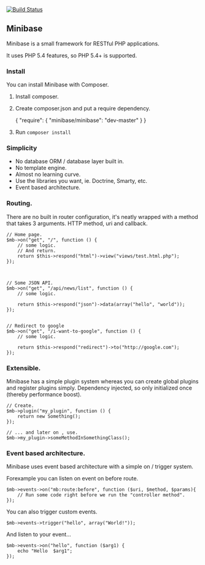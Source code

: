 [![Build Status](https://travis-ci.org/peec/minibase.png?branch=master)](https://travis-ci.org/peec/minibase)


## Minibase

Minibase is a small framework for RESTful PHP applications.

It uses PHP 5.4 features, so PHP 5.4+ is supported.


### Install

You can install Minibase with Composer.

1. Install composer.
2. Create composer.json and put a require dependency.


	{
	    "require": {
	        "minibase/minibase": "dev-master"
	    }
	}

3. Run `composer install`


### Simplicity

- No database ORM / database layer built in.
- No template engine.
- Almost no learning curve.
- Use the libraries you want, ie. Doctrine, Smarty, etc.
- Event based architecture.


### Routing.

There are no built in router configuration, it's neatly wrapped with a method that takes 3 arguments. HTTP method, uri and callback. 


	// Home page.
	$mb->on("get", "/", function () {
		// some logic.
		// And return.
		return $this->respond("html")->view("views/test.html.php");
	});



	// Some JSON API.
	$mb->on("get", "/api/news/list", function () {
		// some logic.

		return $this->respond("json")->data(array("hello", "world"));
	});


	// Redirect to google
	$mb->on("get", "/i-want-to-google", function () {
		// some logic.

		return $this->respond("redirect")->to("http://google.com");
	});


### Extensible.

Minibase has a simple plugin system whereas you can create global plugins and register plugins simply. Dependency injected, so only initialized once (thereby performance boost).

	// Create.
	$mb->plugin("my_plugin", function () {
		return new Something();
	});

	// ... and later on , use.
	$mb->my_plugin->someMethodInSomethingClass();



### Event based architecture.

Minibase uses event based architecture with a simple on / trigger system.

Forexample you can listen on event on before route.

	$mb->events->on("mb:route:before", function ($uri, $method, $params){
		// Run some code right before we run the "controller method".
	});

You can also trigger custom events.

	$mb->events->trigger("hello", array("World!"));


And listen to your event...

	$mb->events->on("hello", function ($arg1) {
		echo "Hello  $arg1";
	});


